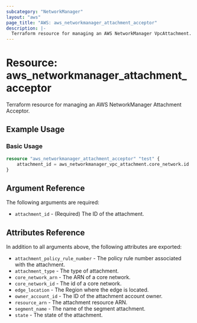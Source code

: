 ```yaml
---
subcategory: "NetworkManager"
layout: "aws"
page_title: "AWS: aws_networkmanager_attachment_acceptor"
description: |-
  Terraform resource for managing an AWS NetworkManager VpcAttachment.
---
```


# Resource: aws_networkmanager_attachment_acceptor

Terraform resource for managing an AWS NetworkManager Attachment Acceptor.

## Example Usage

### Basic Usage

```terraform
resource "aws_networkmanager_attachment_acceptor" "test" {
    attachment_id = aws_networkmanager_vpc_attachment.core_network.id
}
```

## Argument Reference

The following arguments are required:

* `attachment_id` - (Required) The ID of the attachment.

## Attributes Reference

In addition to all arguments above, the following attributes are exported:

* `attachment_policy_rule_number` - The policy rule number associated with the attachment.
* `attachment_type` - The type of attachment.
* `core_network_arn` - The ARN of a core network.
* `core_network_id` - The id of a core network.
* `edge_location` - The Region where the edge is located.
* `owner_account_id` - The ID of the attachment account owner.
* `resource_arn` - The attachment resource ARN.
* `segment_name` - The name of the segment attachment.
* `state` - The state of the attachment.
